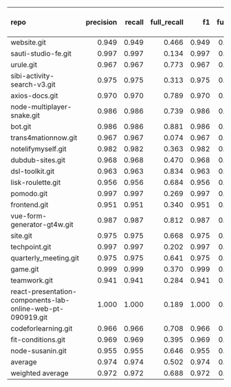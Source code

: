 | repo                                                       |   precision |   recall |   full_recall |    f1 |   full_f1 |   ppcr |   support |   full_support |   Rules Number |   Average Rule Len |
|:-----------------------------------------------------------|------------:|---------:|--------------:|------:|----------:|-------:|----------:|---------------:|---------------:|-------------------:|
| website.git                                                |       0.949 |    0.949 |         0.466 | 0.949 |     0.625 |  0.491 |      5313 |          10827 |              8 |                5.2 |
| sauti-studio-fe.git                                        |       0.997 |    0.997 |         0.134 | 0.997 |     0.236 |  0.134 |      1250 |           9304 |              3 |                4.7 |
| urule.git                                                  |       0.967 |    0.967 |         0.773 | 0.967 |     0.859 |  0.800 |     94815 |         118576 |             28 |                7.4 |
| sibi-activity-search-v3.git                                |       0.975 |    0.975 |         0.313 | 0.975 |     0.473 |  0.320 |      2336 |           7289 |              2 |                1.0 |
| axios-docs.git                                             |       0.970 |    0.970 |         0.789 | 0.970 |     0.870 |  0.813 |     25363 |          31192 |             41 |                8.1 |
| node-multiplayer-snake.git                                 |       0.986 |    0.986 |         0.739 | 0.986 |     0.845 |  0.750 |     17642 |          23529 |             13 |                5.2 |
| bot.git                                                    |       0.986 |    0.986 |         0.881 | 0.986 |     0.931 |  0.894 |     92842 |         103884 |             36 |                7.4 |
| trans4mationnow.git                                        |       0.967 |    0.967 |         0.074 | 0.967 |     0.137 |  0.076 |      1078 |          14150 |              7 |                5.0 |
| notelifymyself.git                                         |       0.982 |    0.982 |         0.363 | 0.982 |     0.530 |  0.369 |      4201 |          11375 |             18 |                6.3 |
| dubdub-sites.git                                           |       0.968 |    0.968 |         0.470 | 0.968 |     0.633 |  0.486 |      6389 |          13153 |              8 |                6.5 |
| dsl-toolkit.git                                            |       0.963 |    0.963 |         0.834 | 0.963 |     0.894 |  0.866 |     35437 |          40897 |             84 |                8.8 |
| lisk-roulette.git                                          |       0.956 |    0.956 |         0.684 | 0.956 |     0.797 |  0.715 |     14960 |          20921 |             13 |                5.4 |
| pomodo.git                                                 |       0.997 |    0.997 |         0.269 | 0.997 |     0.424 |  0.270 |      1050 |           3887 |              3 |                3.0 |
| frontend.git                                               |       0.951 |    0.951 |         0.340 | 0.951 |     0.501 |  0.357 |      4466 |          12499 |              3 |                6.3 |
| vue-form-generator-gt4w.git                                |       0.987 |    0.987 |         0.812 | 0.987 |     0.891 |  0.823 |     41770 |          50777 |             16 |                5.5 |
| site.git                                                   |       0.975 |    0.975 |         0.668 | 0.975 |     0.793 |  0.685 |     15553 |          22695 |             14 |                7.5 |
| techpoint.git                                              |       0.997 |    0.997 |         0.202 | 0.997 |     0.336 |  0.202 |      2583 |          12766 |              7 |                5.1 |
| quarterly_meeting.git                                      |       0.975 |    0.975 |         0.641 | 0.975 |     0.774 |  0.658 |     31066 |          47245 |             27 |                8.3 |
| game.git                                                   |       0.999 |    0.999 |         0.370 | 0.999 |     0.540 |  0.371 |      3700 |           9977 |              3 |                1.0 |
| teamwork.git                                               |       0.941 |    0.941 |         0.284 | 0.941 |     0.437 |  0.302 |      2869 |           9498 |              3 |                4.7 |
| react-presentation-components-lab-online-web-pt-090919.git |       1.000 |    1.000 |         0.189 | 1.000 |     0.319 |  0.189 |       172 |            908 |              1 |                1.0 |
| codeforlearning.git                                        |       0.966 |    0.966 |         0.708 | 0.966 |     0.817 |  0.732 |    135296 |         184757 |             42 |                9.5 |
| fit-conditions.git                                         |       0.969 |    0.969 |         0.395 | 0.969 |     0.561 |  0.407 |      3056 |           7500 |              5 |                4.0 |
| node-susanin.git                                           |       0.955 |    0.955 |         0.646 | 0.955 |     0.771 |  0.676 |      6045 |           8938 |             47 |                4.2 |
| average                                                    |       0.974 |    0.974 |         0.502 | 0.974 |     0.625 |  0.516 |     22885 |          32356 |             18 |                5.5 |
| weighted average                                           |       0.972 |    0.972 |         0.688 | 0.972 |     0.787 |  0.759 |           |                |                |                    |